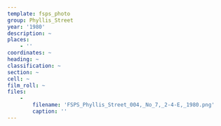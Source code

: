 ```yaml
---
template: fsps_photo
group: Phyllis_Street
year: '1980'
description: ~
places:
    - ''
coordinates: ~
heading: ~
classification: ~
section: ~
cell: ~
film_roll: ~
files:
    -
        filename: 'FSPS_Phyllis_Street_004,_No_7,_2-4-E,_1980.png'
        caption: ''
---
```

